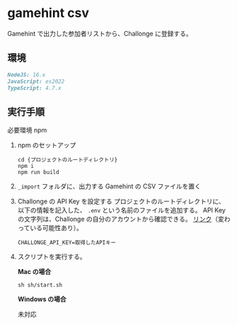 # gamehint csv
Gamehint で出力した参加者リストから、Challonge に登録する。

## 環境
```markdown
NodeJS: 16.x
JavaScript: es2022
TypeScript: 4.7.x
```

## 実行手順
必要環境 npm

1. npm のセットアップ
    ```
    cd {プロジェクトのルートディレクトリ}
    npm i
    npm run build
    ```

2. `_import` フォルダに、出力する Gamehint の CSV ファイルを置く

3. Challonge の API Key を設定する
プロジェクトのルートディレクトリに、以下の情報を記入した、 `.env` という名前のファイルを追加する。
API Key の文字列は、Challonge の自分のアカウントから確認できる。
[リンク](https://challonge.com/ja/settings/developer)（変わっている可能性あり）。

    ```
    CHALLONGE_API_KEY=取得したAPIキー
    ```

4. スクリプトを実行する。

    **Mac の場合**
    ```
    sh sh/start.sh
    ```

    **Windows の場合**

    未対応
